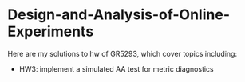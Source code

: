 # Design-and-Analysis-of-Online-Experiments

Here are my solutions to hw of GR5293, which cover topics including:

- HW3: implement a simulated AA test for metric diagnostics
